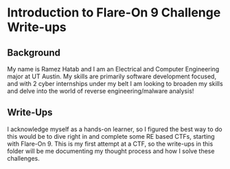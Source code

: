 # Introduction to Flare-On 9 Challenge Write-ups

## Background
My name is Ramez Hatab and I am an Electrical and Computer Engineering major at UT Austin. My skills are primarily software development focused, and with 2 cyber internships under my belt I am looking to broaden my skills and delve into the world of reverse engineering/malware analysis!

## Write-Ups
I acknowledge myself as a hands-on learner, so I figured the best way to do this would be to dive right in and complete some RE based CTFs, starting with Flare-On 9.
This is my first attempt at a CTF, so the write-ups in this folder will be me documenting my thought process and how I solve these challenges.
